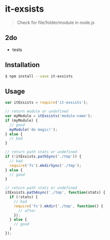 # it-exsists

> Check for file/folder/module in node.js

## 2do

* tests

## Installation

```bash
$ npm install --save it-exsists
```

## Usage

```javascript
var itExsists = require('it-exsists');

// return module or undefined
var myModule = itExsists('module-name');
if (myModule) {
  // good
  myModule('do magic!');
} else {
  // bad
}

// return path stats or undefined
if (!itExsists.pathSync('./tmp')) {
  // bad
  require('fs').mkdirSync('./tmp');
} else {
  // good
}

// return path stats or undefined
itExsists.pathAsync('./tmp', function(stats) {
  if (!stats) {
    // bad
    require('fs').mkdir('./tmp', function() {
      // after
    });
  } else {
    // good
  }
});
```
